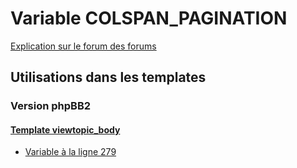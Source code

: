 # Variable COLSPAN_PAGINATION
[Explication sur le forum des forums](http://forum.forumactif.com/t294113-listing-des-variables#COLSPAN_PAGINATION)
## Utilisations dans les templates
### Version phpBB2
#### [Template viewtopic_body](subsilver/viewtopic_body.md)
* [Variable à la ligne 279](../subsilver/viewtopic_body.tpl#L279)